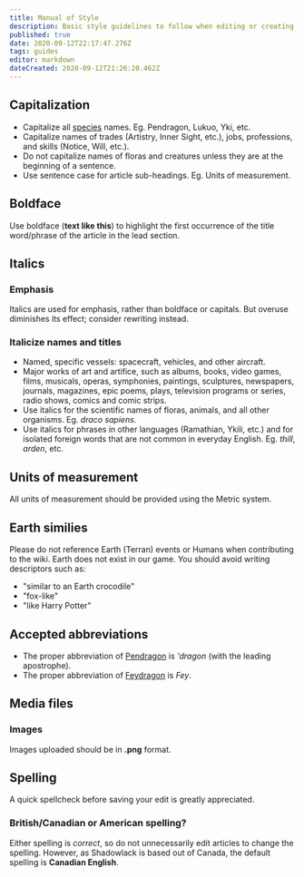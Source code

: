 ```yaml
---
title: Manual of Style
description: Basic style guidelines to follow when editing or creating new pages in order to keep the wiki consistent. 
published: true
date: 2020-09-12T22:17:47.276Z
tags: guides
editor: markdown
dateCreated: 2020-09-12T21:26:20.462Z
---
```


## Capitalization

- Capitalize all [species](/species) names. Eg. Pendragon, Lukuo, Yki, etc.
- Capitalize names of trades (Artistry, Inner Sight, etc.), jobs, professions, and skills (Notice, Will, etc.).
- Do not capitalize names of floras and creatures unless they are at the beginning of a sentence.
- Use sentence case for article sub-headings. Eg. Units of measurement.

## Boldface

Use boldface (**text like this**) to highlight the first occurrence of the title word/phrase of the article in the lead section.

## Italics

### Emphasis

Italics are used for emphasis, rather than boldface or capitals. But overuse diminishes its effect; consider rewriting instead.

### Italicize names and titles 

- Named, specific vessels: spacecraft, vehicles, and other aircraft.
- Major works of art and artifice, such as albums, books, video games, films, musicals, operas, symphonies, paintings, sculptures, newspapers, journals, magazines, epic poems, plays, television programs or series, radio shows, comics and comic strips.
- Use italics for the scientific names of floras, animals, and all other organisms. Eg. *draco sapiens*.
- Use italics for phrases in other languages (Ramathian, Ykili, etc.) and for isolated foreign words that are not common in everyday English. Eg. *thill*, *arden*, etc.

####

## Units of measurement

All units of measurement should be provided using the Metric system.

## Earth similies

Please do not reference Earth (Terran) events or Humans when contributing to the wiki. Earth does not exist in our game. You should avoid writing descriptors such as:

- "similar to an Earth crocodile"
- "fox-like"
- "like Harry Potter"

## Accepted abbreviations

- The proper abbreviation of [Pendragon](/species/pendragon) is *'dragon* (with the leading apostrophe).
- The proper abbreviation of [Feydragon](/species/feydragon) is *Fey*.

## Media files

### Images

Images uploaded should be in **.png** format.

## Spelling

A quick spellcheck before saving your edit is greatly appreciated.

### British/Canadian or American spelling?

Either spelling is *correct*, so do not unnecessarily edit articles to change the spelling. However, as Shadowlack is based out of Canada, the default spelling is **Canadian English**.
